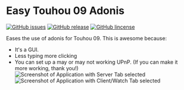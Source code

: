 # Easy Touhou 09 Adonis
[![GitHub issues](https://img.shields.io/github/issues/Tudi20/easyth09adonis.svg?style=flat-square)](https://github.com/Tudi20/easyth09adonis/issues)
[![GitHub release](https://img.shields.io/github/latest/Tudi20/easyth09adonis.svg?style=flat-square)](https://github.com/Tudi20/easyth09adonis/releases)
[![GitHub lincense](https://img.shields.io/github/license/Tudi20/easyth09adonis.svg?style=flat-square)](https://github.com/Tudi20/easyth09adonis/blob/master/LICENSE)

Eases the use of adonis for Touhou 09.
This is awesome because:
* It's a GUI.
* Less typing more clicking
* You can set up a may or may not working UPnP. (If you can make it more working, thank you!)
![Screenshot of Application with Server Tab selected](https://i.imgur.com/E8xDpFX.png)
![Screenshot of Application with Client/Watch Tab selected](https://i.imgur.com/Ob3ujsy.png)
